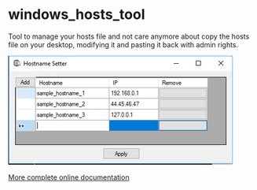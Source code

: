 # windows_hosts_tool
Tool to manage your hosts file and not care anymore about copy the hosts file on your desktop, modifying it and pasting it back with admin rights.

![](README_content/hosts.png)

[More complete online documentation](https://eraile.github.io/windows_hosts_tool/)